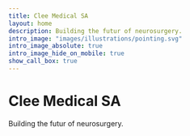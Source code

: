 ```yaml
---
title: Clee Medical SA
layout: home
description: Building the futur of neurosurgery.
intro_image: "images/illustrations/pointing.svg"
intro_image_absolute: true
intro_image_hide_on_mobile: true
show_call_box: true
---
```


# Clee Medical SA

Building the futur of neurosurgery.
